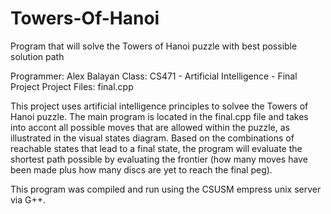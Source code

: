 # Towers-Of-Hanoi
Program that will solve the Towers of Hanoi puzzle with best possible solution path

Programmer: Alex Balayan
Class: CS471 - Artificial Intelligence - Final Project
Project Files: final.cpp

This project uses artificial intelligence principles to solvee the Towers of Hanoi puzzle.  The main program is located in the final.cpp file and takes into accont all possible moves that are allowed within the puzzle, as illustrated in the visual states diagram.  Based on the combinations of reachable states that lead to a final state, the program will evaluate the shortest path possible by evaluating the frontier (how many moves have been made plus how many discs are yet to reach the final peg).  

This program was compiled and run using the CSUSM empress unix server via G++.
